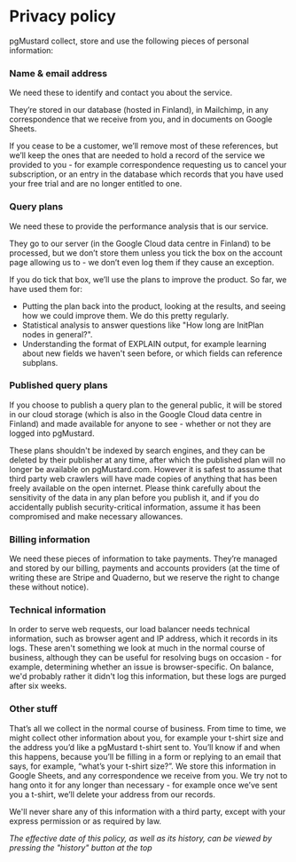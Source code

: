 # Privacy policy

pgMustard collect, store and use the following pieces of personal information:

### Name & email address

We need these to identify and contact you about the service.

They’re stored in our database (hosted in Finland), in Mailchimp, in any correspondence that we receive from you, and in documents on Google Sheets. 

If you cease to be a customer, we’ll remove most of these references, but we’ll keep the ones that are needed to  hold a record of the service we provided to you - for example correspondence requesting us to cancel your subscription, or an entry in the database which records that you have used your free trial and are no longer entitled to one.

### Query plans

We need these to provide the performance analysis that is our service. 

They go to our server (in the Google Cloud data centre in Finland) to be processed, but we don’t store them unless you tick the box on the account page allowing us to - we don’t even log them if they cause an exception.

If you do tick that box, we’ll use the plans to improve the product. So far, we have used them for:
- Putting the plan back into the product, looking at the results, and seeing how we could improve them. We do this pretty regularly.
- Statistical analysis to answer questions like "How long are InitPlan nodes in general?".
- Understanding the format of EXPLAIN output, for example learning about new fields we haven't seen before, or which fields can reference subplans.

### Published query plans

If you choose to publish a query plan to the general public, it will be stored in our cloud storage (which is also in the Google Cloud data centre in Finland) and made available for anyone to see - whether or not they are logged into pgMustard.

These plans shouldn't be indexed by search engines, and they can be deleted by their publisher at any time, after which the published plan will no longer be available on pgMustard.com. However it is safest to assume that third party web crawlers will have made copies of anything that has been freely available on the open internet. Please think carefully about the sensitivity of the data in any plan before you publish it, and if you do accidentally publish security-critical information, assume it has been compromised and make necessary allowances.

### Billing information

We need these pieces of information to take payments. They’re managed and stored by our billing, payments and accounts providers (at the time of writing these are Stripe and Quaderno, but we reserve the right to change these without notice).

### Technical information

In order to serve web requests, our load balancer needs technical information, such as browser agent and IP address, which it records in its logs. These aren't something we look at much in the normal course of business, although they can be useful for resolving bugs on occasion - for example, determining whether an issue is browser-specific. On balance, we'd probably rather it didn't log this information, but these logs are purged after six weeks.

### Other stuff

That’s all we collect in the normal course of business. From time to time, we might collect other information about you, for example your t-shirt size and the address you’d like a pgMustard t-shirt sent to. You’ll know if and when this happens, because you’ll be filling in a form or replying to an email that says, for example, “what’s your t-shirt size?”. We store this information in Google Sheets, and any correspondence we receive from you. We try not to hang onto it for any longer than necessary - for example once we’ve sent you a t-shirt, we’ll delete your address from our records.

We'll never share any of this information with a third party, except with your express permission or as required by law.

_The effective date of this policy, as well as its history, can be viewed by pressing the "history" button at the top_
